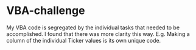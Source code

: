 # VBA-challenge
My VBA code is segregated by the individual tasks that needed to be accomplished. I found that there was more clarity this way.
E.g. Making a column of the individual Ticker values is its own unique code.
